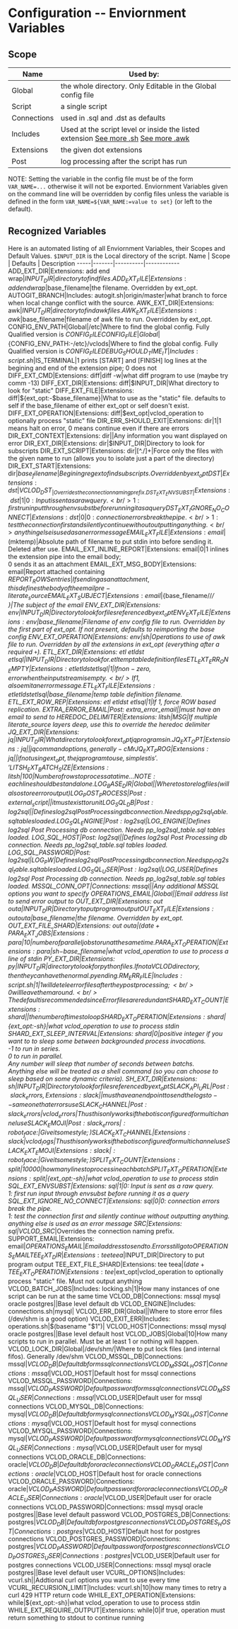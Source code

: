 # Configuration -- Enviornment Variables
## Scope
Name | Used by:
-----|----------
Global | the whole directory. Only Editable in the Global config file
Script | a single script
Connections | used in .sql and .dst as defaults
Includes | Used at the script level or inside the listed extension [See more .sh](/docs/sh.md) [See more .awk](/docs/awk.md)
Extensions | the given dot extensions
Post | log processing after the script has run

NOTE: Setting the variable in the config file must be of the form `VAR_NAME=...` otherwise it will not be exported. Enviornment Variables given on the command line will be overridden by config files unless the variable is defined in the form `VAR_NAME=${VAR_NAME:=value to set}` (or left to the default).

## Recognized Variables
Here is an automated listing of all Enviornment Variables, their Scopes and Default Values. `$INPUT_DIR` is the Local directory of the script.
Name | Scope | Defaults | Description
-----|-------|----------|------------
ADD_EXT_DIR|Extensions: add end wrap|$INPUT_DIR|directory to find files.
ADD_EXT_FILE|Extensions: add end wrap|$base_filename|the filename. Overridden by ext_opt.
AUTOGIT_BRANCH|Includes: autogit.sh|origin/master|what branch to force when local change conflict with the source.
AWK_EXT_DIR|Extensions: awk|$INPUT_DIR|directory to find awk files.
AWK_EXT_FILE|Extensions: awk|$base_filename|filename of awk file to run. Overridden by ext_opt.
CONFIG_ENV_PATH|Global|/etc|Where to find the global config. Fully Qualified version is $CONFIG_FILE
CONFIG_FILE|Global|${CONFIG_ENV_PATH:-/etc}/vclods|Where to find the global config. Fully Qualified version is $CONFIG_FILE
DEBUG_SHOULD_TIME_IT|Includes: script.sh|$IS_TERMINAL|1 prints [START] and [FINISH] log lines at the begining and end of the extension pipe; 0 does not
DIFF_EXT_CMD|Extensions: diff|diff -w|what diff program to use (maybe try comm -13)
DIFF_EXT_DIR|Extensions: diff|$INPUT_DIR|What directory to look for "static"
DIFF_EXT_FILE|Extensions: diff|${ext_opt:-$base_filename}|What to use as the "static" file. defaults to self if the base_filename of either ext_opt or self doesn't exist.
DIFF_EXT_OPERATION|Extensions: diff|$ext_opt|vclod_operation to optionally process "static" file
DIR_ERR_SHOULD_EXIT|Extensions: dir|1|1 means halt on error, 0 means continue even if there are errors
DIR_EXT_CONTEXT|Extensions: dir||Any information you want displayed on error
DIR_EXT_DIR|Extensions: dir|$INPUT_DIR|Directory to look for subscripts
DIR_EXT_SCRIPT|Extensions: dir|[^./]+|Force only the files with the given name to run (allows you to isolate just a part of the directory)
DIR_EXT_START|Extensions: dir|$base_filename|Begining regex to find subscripts. Overridden by ext_opt
DST|Extensions: dst|VCLOD_DST_|Overrides the connection naming prefix.
DST_EXT_ENVSUBST|Extensions: dst|1|0: Input is sent as a raw query.<br />1: first run input through envsubst before running it as a query
DST_EXT_IGNORE_NO_CONNECT|Extensions: dst|0|0: connection errors break the pipe.<br />1: test the connection first and silently continue without outputting anything.<br />anything else is used as an error message
EMAIL_EXT_FILE|Extensions: email|$(mktemp)|Absolute path of filename to put stdin into before sending it. Deleted after use.
EMAIL_EXT_INLINE_REPORT|Extensions: email|0|1 inlines the extension pipe into the email body;<br />0 sends it as an attachment
EMAIL_EXT_MSG_BODY|Extensions: email|Report attached containing $REPORT_ROWS entries|If sending as an attachment, this defines the body of the email pre-literate_source
EMAIL_EXT_SUBJECT|Extensions: email|${base_filename//_/ }|The subject of the email
ENV_EXT_DIR|Extensions: env|$INPUT_DIR|Directory to look for files referenced by ext_opt
ENV_EXT_FILE|Extensions: env|$base_filename|Filename of env config file to run. Overridden by the first part of ext_opt. If not present, defaults to reimporting the base config
ENV_EXT_OPERATION|Extensions: env|sh|Operations to use of awk file to run. Overridden by all the extensions in ext_opt (everything after a required `+`).
ETL_EXT_DIR|Extensions: etl etldst etlsql|$INPUT_DIR|Directory to look for .etl temp table definition files
ETL_EXT_ERR_ON_EMPTY|Extensions: etl etldst etlsql|1|If non-zero, error when the input stream is empty.<br />If 1, also emit an error message.
ETL_EXT_FILE|Extensions: etl etldst etlsql|$base_filename|temp table definition filename.
ETL_EXT_ROW_REP|Extensions: etl etldst etlsql|1|If 1, force ROW based replication.
EXTRA_ERROR_EMAIL|Post: extra_error_email||must have an email to send to
HEREDOC_DELIMITER|Extensions: litsh|MSG|If multiple literate_source layers deep, use this to override the heredoc delimiter
JQ_EXT_DIR|Extensions: jq|$INPUT_DIR|What directory to look for ext_opt jq programs in.
JQ_EXT_OPT|Extensions: jq||jq command options, generally -cMr
JQ_EXT_PROG|Extensions: jq||if not using ext_opt, the jq program to use, simplest is '.'
LITSH_EXT_BATCH_SIZE|Extensions: litsh|100|Number of rows to process at a time... NOTE: each line should be standalone.
LOG_BASE_DIR|Global||Where to store log files (will also store error output)
LOG_POST_PROCESS|Post: external_script||it must exist to run it
LOG_SQL_DB|Post: log2sql||Defines log2sql Post Processing db connection. Needs pp_log2sql_table.sql tables loaded.
LOG_SQL_ENGINE|Post: log2sql|$LOG_ENGINE|Defines log2sql Post Processing db connection. Needs pp_log2sql_table.sql tables loaded.
LOG_SQL_HOST|Post: log2sql||Defines log2sql Post Processing db connection. Needs pp_log2sql_table.sql tables loaded.
LOG_SQL_PASSWORD|Post: log2sql|$LOG_PW|Defines log2sql Post Processing db connection. Needs pp_log2sql_table.sql tables loaded.
LOG_SQL_USER|Post: log2sql|$LOG_USER|Defines log2sql Post Processing db connection. Needs pp_log2sql_table.sql tables loaded.
MSSQL_CONN_OPT|Connections: mssql||Any additional MSSQL options you want to specify
OPERATIONS_EMAIL|Global||Email address list to send error output to
OUT_EXT_DIR|Extensions: out outa|$INPUT_DIR|Directory to put program output
OUT_EXT_FILE|Extensions: out outa|$base_filename|the filename. Overridden by ext_opt.
OUT_EXT_FILE_SHARD|Extensions: out outa|$(date +%F)|A way to save and distinguish between different runs
PARA_EXT_JOBS|Extensions: para|10|number of parallel jobs to run at the same time.
PARA_EXT_OPERATION|Extensions: para|sh-$base_filename|what vclod_operation to use to process a line of stdin
PY_EXT_DIR|Extensions: py|$INPUT_DIR|directory to look for python files. If not a VCLOD directory, then they can have the normal .py ending.
RM_ERR_FILE|Includes: script.sh|1|1 will detele error files after they post processing;<br />0 will leave them around.<br />The default is recommended since Error files are redundant
SHARD_EXT_COUNT|Extensions: shard||the number of times to loop
SHARD_EXT_OPERATION|Extensions: shard|${ext_opt:-sh}|what vclod_operation to use to process stdin
SHARD_EXT_SLEEP_INTERVAL|Extensions: shard|0|positive integer if you want to to sleep some between backgrounded process invocations.<br />-1 to run in series.<br />0 to run in parallel.<br />Any number will sleep that number of seconds between batchs.<br />Anything else will be treated as a shell command (so you can choose to sleep based on some dynamic criteria).
SH_EXT_DIR|Extensions: sh|$INPUT_DIR|Directory to look for files referenced by ext_opt
SLACK_API_URL|Post: slack_errors, Extensions: slack||must have an endpoint to send the logs to -- same one that errors use
SLACK_CHANNEL|Post: slack_errors|vclod_errors|Thus this only works if the bot is configured for multichannel use
SLACK_EMOJI|Post: slack_errors|:robot_face:|Give it some style ;)
SLACK_EXT_CHANNEL|Extensions: slack|vclod_logs|Thus this only works if the bot is configured for multichannel use
SLACK_EXT_EMOJI|Extensions: slack|:robot_face:|Give it some style ;)
SPLIT_EXT_COUNT|Extensions: split|10000|how many lines to process in each batch
SPLIT_EXT_OPERATION|Extensions: split|${ext_opt:-sh}|what vclod_operation to use to process stdin
SQL_EXT_ENVSUBST|Extensions: sql|1|0: Input is sent as a raw query.<br />1: first run input through envsubst before running it as a query
SQL_EXT_IGNORE_NO_CONNECT|Extensions: sql|0|0: connection errors break the pipe.<br />1: test the connection first and silently continue without outputting anything.<br />anything else is used as an error message
SRC|Extensions: sql|VCLOD_SRC_|Overrides the connection naming prefix.
SUPPORT_EMAIL|Extensions: email|$OPERATIONS_EMAIL|Email address to send to. Errors still go to OPERATIONS_EMAIL
TEE_EXT_DIR|Extensions: tee teea|$INPUT_DIR|Directory to put program output
TEE_EXT_FILE_SHARD|Extensions: tee teea|$(date +%F)|A way to save and distinguish between different runs
TEE_EXT_OPERATION|Extensions: tee|$ext_opt|vclod_operation to optionally process "static" file. Must not output anything
VCLOD_BATCH_JOBS|Includes: locking.sh|1|How many instances of one script can be run at the same time
VCLOD_DB|Connections: mssql mysql oracle postgres||Base level default db
VCLOD_ENGINE|Includes: connections.sh|mysql|
VCLOD_ERR_DIR|Global||Where to store error files (/dev/shm is a good option)
VCLOD_EXIT_ERR|Includes: operations.sh|$(basename "$1")|
VCLOD_HOST|Connections: mssql mysql oracle postgres||Base level default host
VCLOD_JOBS|Global|10|How many scripts to run in parallel. Must be at least 1 or nothing will happen.
VCLOD_LOCK_DIR|Global|/dev/shm/|Where to put lock files (and internal fifos). Generally /dev/shm
VCLOD_MSSQL_DB|Connections: mssql|$VCLOD_DB|Default db for mssql connections
VCLOD_MSSQL_HOST|Connections: mssql|$VCLOD_HOST|Default host for mssql connections
VCLOD_MSSQL_PASSWORD|Connections: mssql|$VCLOD_PASSWORD|Default password for mssql connections
VCLOD_MSSQL_USER|Connections: mssql|$VCLOD_USER|Default user for mssql connections
VCLOD_MYSQL_DB|Connections: mysql|$VCLOD_DB|Default db for mysql connections
VCLOD_MYSQL_HOST|Connections: mysql|$VCLOD_HOST|Default host for mysql connections
VCLOD_MYSQL_PASSWORD|Connections: mysql|$VCLOD_PASSWORD|Default password for mysql connections
VCLOD_MYSQL_USER|Connections: mysql|$VCLOD_USER|Default user for mysql connections
VCLOD_ORACLE_DB|Connections: oracle|$VCLOD_DB|Default db for oracle connections
VCLOD_ORACLE_HOST|Connections: oracle|$VCLOD_HOST|Default host for oracle connections
VCLOD_ORACLE_PASSWORD|Connections: oracle|$VCLOD_PASSWORD|Default password for oracle connections
VCLOD_ORACLE_USER|Connections: oracle|$VCLOD_USER|Default user for oracle connections
VCLOD_PASSWORD|Connections: mssql mysql oracle postgres||Base level default password
VCLOD_POSTGRES_DB|Connections: postgres|$VCLOD_DB|Default db for postgres connections
VCLOD_POSTGRES_HOST|Connections: postgres|$VCLOD_HOST|Default host for postgres connections
VCLOD_POSTGRES_PASSWORD|Connections: postgres|$VCLOD_PASSWORD|Default password for postgres connections
VCLOD_POSTGRES_USER|Connections: postgres|$VCLOD_USER|Default user for postgres connections
VCLOD_USER|Connections: mssql mysql oracle postgres||Base level default user
VCURL_OPTIONS|Includes: vcurl.sh||Addtional curl options you want to use every time
VCURL_RECURSION_LIMIT|Includes: vcurl.sh|10|how many times to retry a curl 429 HTTP return code
WHILE_EXT_OPERATION|Extensions: while|${ext_opt:-sh}|what vclod_operation to use to process stdin
WHILE_EXT_REQUIRE_OUTPUT|Extensions: while|0|if true, operation must return something to stdout to continue running
